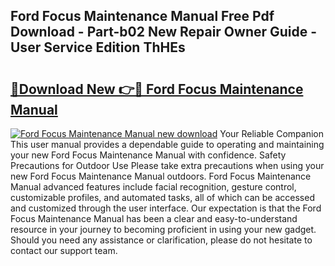 ## Ford Focus Maintenance Manual Free Pdf Download - Part-b02 New Repair Owner Guide - User Service Edition ThHEs

# <h2><a href="http://bc36856.oget.top/?id=Ford+Focus+Maintenance+Manual">🔗Download New 👉🔴 Ford Focus Maintenance Manual</a></h2>

[![Ford Focus Maintenance Manual new download](https://i.imgur.com/5g1atiW.png)](http://bc36856.oget.top/?id=Ford+Focus+Maintenance+Manual)
Your Reliable Companion This user manual provides a dependable guide to operating and maintaining your new Ford Focus Maintenance Manual with confidence. Safety Precautions for Outdoor Use Please take extra precautions when using your new Ford Focus Maintenance Manual outdoors. Ford Focus Maintenance Manual advanced features include facial recognition, gesture control, customizable profiles, and automated tasks, all of which can be accessed and customized through the user interface. Our expectation is that the Ford Focus Maintenance Manual has been a clear and easy-to-understand resource in your journey to becoming proficient in using your new gadget. Should you need any assistance or clarification, please do not hesitate to contact our support team.
